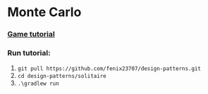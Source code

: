 # **Monte Carlo**
### [Game tutorial](https://www.youtube.com/watch?v=bg6ANfOHQRY&t=206s)
### Run tutorial:
1. `git pull https://github.com/fenix23707/design-patterns.git`
2. `cd design-patterns/solitaire`
3. `.\gradlew run`